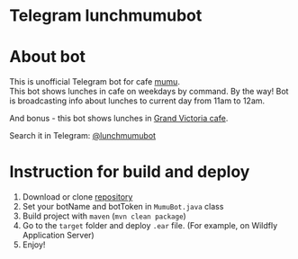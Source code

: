 # Telegram lunchmumubot

About bot
=====================
This is unofficial Telegram bot for cafe [mumu](https://www.cafemumu.ru). <br/>
This bot shows lunches in cafe on weekdays by command.
By the way! Bot is broadcasting info about lunches to current day from 11am to 12am.

And bonus - this bot shows lunches in [Grand Victoria cafe](http://restaurantgrandvictoria.ru).

Search it in Telegram: [@lunchmumubot](https://telegram.me/lunchmumubot)

Instruction for build and deploy
=====================
1. Download or clone [repository](https://github.com/schepach/TelegramMumuBot.git)
2. Set your botName and botToken in `MumuBot.java` class
3. Build project with `maven` (`mvn clean package`)
4. Go to the `target` folder and deploy `.ear` file. (For example, on Wildfly Application Server)
5. Enjoy!